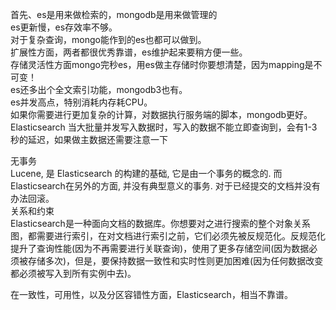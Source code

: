 首先、es是用来做检索的，mongodb是用来做管理的  
es更新慢，es存效率不够。  
对于复杂查询，mongo能作到的es也都可以做到。  
扩展性方面，两者都很优秀靠谱，es维护起来要稍方便一些。  
存储灵活性方面mongo完秒es，用es做主存储时你要想清楚，因为mapping是不可变！  
es还多出个全文索引功能，mongodb3也有。  
es并发高点，特别消耗内存耗CPU。  
如果你需要进行更加复杂的计算，对数据执行服务端的脚本，mongodb更好。  
Elasticsearch 当大批量并发写入数据时，写入的数据不能立即查询到，会有1-3秒的延迟，如果做主数据还需要注意一下  


无事务  
Lucene, 是 Elasticsearch 的构建的基础, 它是由一个事务的概念的. 而Elasticsearch在另外的方面, 并没有典型意义的事务. 对于已经提交的文档并没有办法回滚。  
关系和约束  
Elasticsearch是一种面向文档的数据库。你想要对之进行搜索的整个对象关系图，都需要进行索引，在对文档进行索引之前，它们必须先被反规范化。反规范化提升了查询性能(因为不再需要进行关联查询)，使用了更多存储空间(因为数据必须被存储多次)，但是，要保持数据一致性和实时性则更加困难(因为任何数据改变都必须被写入到所有实例中去)。

在一致性，可用性，以及分区容错性方面，Elasticsearch，相当不靠谱。  